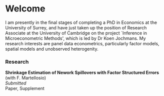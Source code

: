 # Welcome
  
I am presently in the final stages of completing a PhD in Economics at the University of
Surrey, and have just taken up the position of Research Associate at the University of
Cambridge on the project `Inference in Microeconometric Methods', which is led by Dr
Koen Jochmans. My research interests are panel data econometrics, particularly factor models, spatial models and unobserved heterogenity. 

### Research

<b> Shrinkage Estimation of Nework Spillovers with Factor Structured Errors </b> (with F. Martellosio) <br> <i> Submitted </i> <br> Paper, Supplement




